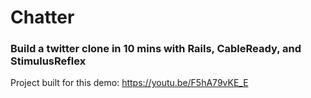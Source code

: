 # Chatter

### Build a twitter clone in 10 mins with Rails, CableReady, and StimulusReflex

Project built for this demo: https://youtu.be/F5hA79vKE_E
